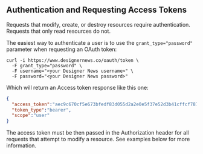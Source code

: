 ## Authentication and Requesting Access Tokens

Requests that modify, create, or destroy resources require authentication. Requests that only read resources do not.

The easiest way to authenticate a user is to use the `grant_type="password"` parameter when requesting
an OAuth token:


```shell
curl -i https://www.designernews.co/oauth/token \
  -F grant_type="password" \
  -F username="<your Designer News username>" \
  -F password="<your Designer News password>"
```

Which will return an Access token response like this one:

```json
{
  "access_token":"aec9c670cf5e673bfedf83d055d2a2e0e5f37e52d3b41cffcf7874f73a7458bf",
  "token_type":"bearer",
  "scope":"user"
}
```

The access token must be then passed in the Authorization header for all requests that attempt to modify a resource. See examples below for more information.
